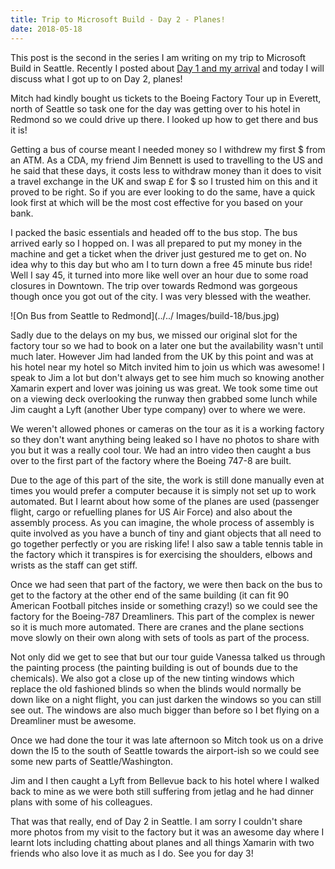```yaml
--- 
title: Trip to Microsoft Build - Day 2 - Planes!
date: 2018-05-18
---
```


This post is the second in the series I am writing on my trip to Microsoft Build in Seattle. Recently I posted about [Day 1 and my arrival](https://lucecarter.co.uk/trip-to-microsoft-build-day-1-arrival/) and today I will discuss what I got up to on Day 2, planes!

Mitch had kindly bought us tickets to the Boeing Factory Tour up in Everett, north of Seattle so task one for the day was getting over to his hotel in Redmond so we could drive up there. I looked up how to get there and bus it is!

Getting a bus of course meant I needed money so I withdrew my first $ from an ATM. As a CDA, my friend Jim Bennett is used to travelling to the US and he said that these days, it costs less to withdraw money than it does to visit a travel exchange in the UK and swap £ for $ so I trusted him on this and it proved to be right. So if you are ever looking to do the same, have a quick look first at which will be the most cost effective for you based on your bank.

I packed the basic essentials and headed off to the bus stop. The bus arrived early so I hopped on. I was all prepared to put my money in the machine and get a ticket when the driver just gestured me to get on. No idea why to this day but who am I to turn down a free 45 minute bus ride! Well I say 45, it turned into more like well over an hour due to some road closures in Downtown. The trip over towards Redmond was gorgeous though once you got out of the city. I was very blessed with the weather.

![On Bus from Seattle to Redmond](../../ Images/build-18/bus.jpg)

Sadly due to the delays on my bus, we missed our original slot for the factory tour so we had to book on a later one but the availability wasn't until much later. However Jim had landed from the UK by this point and was at his hotel near my hotel so Mitch invited him to join us which was awesome! I speak to Jim a lot but don't always get to see him much so knowing another Xamarin expert and lover was joining us was great. We took some time out on a viewing deck overlooking the runway then grabbed some lunch while Jim caught a Lyft (another Uber type company) over to where we were.

We weren't allowed phones or cameras on the tour as it is a working factory so they don't want anything being leaked so I have no photos to share with you but it was a really cool tour. We had an intro video then caught a bus over to the first part of the factory where the Boeing 747-8 are built.

Due to the age of this part of the site, the work is still done manually even at times you would prefer a computer because it is simply not set up to work automated. But I learnt about how some of the planes are used (passenger flight, cargo or refuelling planes for US Air Force) and also about the assembly process. As you can imagine, the whole process of assembly is quite involved as you have a bunch of tiny and giant objects that all need to go together perfectly or you are risking life! I also saw a table tennis table in the factory which it transpires is for exercising the shoulders, elbows and wrists as the staff can get stiff.

Once we had seen that part of the factory, we were then back on the bus to get to the factory at the other end of the same building (it can fit 90 American Football pitches inside or something crazy!) so we could see the factory for the Boeing-787 Dreamliners. This part of the complex is newer so it is much more automated. There are cranes and the plane sections move slowly on their own along with sets of tools as part of the process.

Not only did we get to see that but our tour guide Vanessa talked us through the painting process (the painting building is out of bounds due to the chemicals). We also got a close up of the new tinting windows which replace the old fashioned blinds so when the blinds would normally be down like on a night flight, you can just darken the windows so you can still see out. The windows are also much bigger than before so I bet flying on a Dreamliner must be awesome.

Once we had done the tour it was late afternoon so Mitch took us on a drive down the I5 to the south of Seattle towards the airport-ish so we could see some new parts of Seattle/Washington.

Jim and I then caught a Lyft from Bellevue back to his hotel where I walked back to mine as we were both still suffering from jetlag and he had dinner plans with some of his colleagues.

That was that really, end of Day 2 in Seattle. I am sorry I couldn't share more photos from my visit to the factory but it was an awesome day where I learnt lots including chatting about planes and all things Xamarin with two friends who also love it as much as I do. See you for day 3!